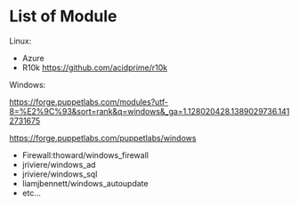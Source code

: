 
# List of Module

Linux:
* Azure
* R10k https://github.com/acidprime/r10k


Windows:

https://forge.puppetlabs.com/modules?utf-8=%E2%9C%93&sort=rank&q=windows&_ga=1.128020428.1389029736.1412731675

https://forge.puppetlabs.com/puppetlabs/windows


* Firewall:thoward/windows_firewall
* jriviere/windows_ad
* jriviere/windows_sql
* liamjbennett/windows_autoupdate
* etc...
